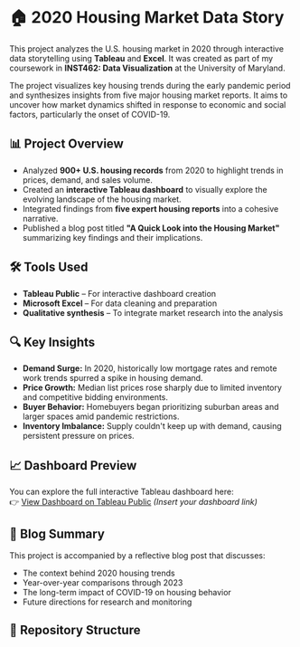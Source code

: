 # 🏠 2020 Housing Market Data Story

This project analyzes the U.S. housing market in 2020 through interactive data storytelling using **Tableau** and **Excel**. It was created as part of my coursework in **INST462: Data Visualization** at the University of Maryland.

The project visualizes key housing trends during the early pandemic period and synthesizes insights from five major housing market reports. It aims to uncover how market dynamics shifted in response to economic and social factors, particularly the onset of COVID-19.

## 📊 Project Overview

- Analyzed **900+ U.S. housing records** from 2020 to highlight trends in prices, demand, and sales volume.
- Created an **interactive Tableau dashboard** to visually explore the evolving landscape of the housing market.
- Integrated findings from **five expert housing reports** into a cohesive narrative.
- Published a blog post titled **"A Quick Look into the Housing Market"** summarizing key findings and their implications.

## 🛠️ Tools Used

- **Tableau Public** – For interactive dashboard creation
- **Microsoft Excel** – For data cleaning and preparation
- **Qualitative synthesis** – To integrate market research into the analysis

## 🔍 Key Insights

- **Demand Surge:** In 2020, historically low mortgage rates and remote work trends spurred a spike in housing demand.
- **Price Growth:** Median list prices rose sharply due to limited inventory and competitive bidding environments.
- **Buyer Behavior:** Homebuyers began prioritizing suburban areas and larger spaces amid pandemic restrictions.
- **Inventory Imbalance:** Supply couldn't keep up with demand, causing persistent pressure on prices.

## 📈 Dashboard Preview

You can explore the full interactive Tableau dashboard here:  
👉 [View Dashboard on Tableau Public](#) *(Insert your dashboard link)*

## 📝 Blog Summary

This project is accompanied by a reflective blog post that discusses:

- The context behind 2020 housing trends
- Year-over-year comparisons through 2023
- The long-term impact of COVID-19 on housing behavior
- Future directions for research and monitoring

## 📁 Repository Structure

